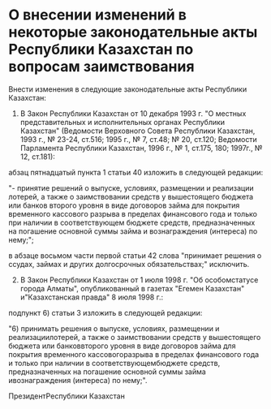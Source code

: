 # О внесении изменений в некоторые законодательные акты Республики Казахстан по вопросам заимствования

Внести изменения в следующие законодательные акты Республики Казахстан:

1. В Закон Республики Казахстан от 10 декабря 1993 г. "О местных представительных и исполнительных органах Республики Казахстан" (Ведомости Верховного Совета Республики Казахстан, 1993 г., № 23-24, ст.516; 1995 г., № 7, ст.48; № 20, ст.120; Ведомости Парламента Республики Казахстан, 1996 г., № 1, ст.175, 180; 1997г., № 12, ст.181):

абзац пятнадцатый пункта 1 статьи 40 изложить в следующей редакции:

"- принятие решений о выпуске, условиях, размещении и реализации лотерей, а также о заимствовании средств у вышестоящего бюджета или банков второго уровня в виде договоров займа для покрытия временного кассового разрыва в пределах финансового года и только при наличии в соответствующем бюджете средств, предназначенных на погашение основной суммы займа и вознаграждения (интереса) по нему;";

в абзаце восьмом части первой статьи 42 слова "принимает решения о ссудах, займах и других долгосрочных обязательствах;" исключить.

2. В Закон Республики Казахстан от 1 июля 1998 г. "Об особомстатусе города Алматы", опубликованный в газетах "Егемен Казахстан" и"Казахстанская правда" 8 июля 1998 г.:

подпункт 6) статьи 3 изложить в следующей редакции:

"6) принимать решения о выпуске, условиях, размещении и реализациилотерей, а также о заимствовании средств у вышестоящего бюджета или банковвторого уровня в виде договоров займа для покрытия временного кассовогоразрыва в пределах финансового года и только при наличии в соответствующембюджете средств, предназначенных на погашение основной суммы займа ивознаграждения (интереса) по нему;".

ПрезидентРеспублики Казахстан

